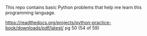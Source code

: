 This repo contains basic Python problems that help me learn this programming language.

https://readthedocs.org/projects/python-practice-book/downloads/pdf/latest/    pg 50 (54 of 59)
